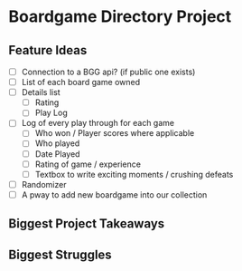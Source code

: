 # Boardgame Directory Project

## Feature Ideas
- [ ] Connection to a BGG api? (if public one exists)
- [ ] List of each board game owned
- [ ] Details list
    - [ ] Rating
    - [ ] Play Log
- [ ] Log of every play through for each game
    - [ ] Who won / Player scores where applicable
    - [ ] Who played
    - [ ] Date Played
    - [ ] Rating of game / experience
    - [ ] Textbox to write exciting moments / crushing defeats
- [ ] Randomizer 
- [ ] A pway to add new boardgame into our collection

## Biggest Project Takeaways


## Biggest Struggles
